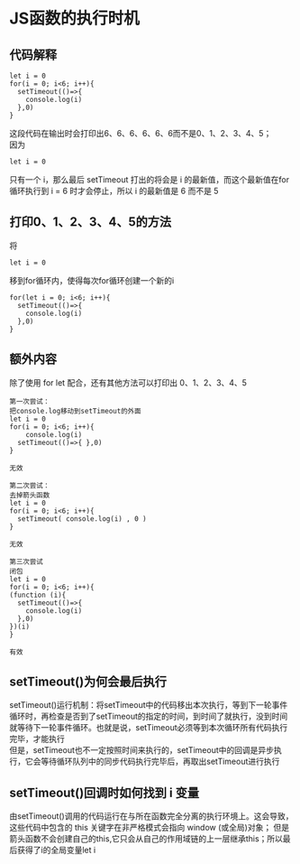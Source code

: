 # JS函数的执行时机
## 代码解释
```
let i = 0
for(i = 0; i<6; i++){
  setTimeout(()=>{
    console.log(i)
  },0)
}
```
这段代码在输出时会打印出6、6、6、6、6、6而不是0、1、2、3、4、5；  
因为
```
let i = 0
```
只有一个 i，那么最后 setTimeout 打出的将会是 i 的最新值，而这个最新值在for循环执行到 i = 6 时才会停止，所以 i 的最新值是 6 而不是 5  
## 打印0、1、2、3、4、5的方法
将
```
let i = 0
```
移到for循环内，使得每次for循环创建一个新的i
```
for(let i = 0; i<6; i++){
  setTimeout(()=>{
    console.log(i)
  },0)
}
```
## 额外内容
除了使用 for let 配合，还有其他方法可以打印出 0、1、2、3、4、5  
```
第一次尝试：
把console.log移动到setTimeout的外面
let i = 0
for(i = 0; i<6; i++){
    console.log(i)
  setTimeout(()=>{ },0)
}

无效
```
```
第二次尝试：
去掉箭头函数
let i = 0
for(i = 0; i<6; i++){
  setTimeout( console.log(i) , 0 )
}

无效
```
```
第三次尝试
闭包
let i = 0
for(i = 0; i<6; i++){
(function (i){
  setTimeout(()=>{
    console.log(i)
  },0)
})(i)
}

有效
```
## setTimeout()为何会最后执行
setTimeout()运行机制：将setTimeout中的代码移出本次执行，等到下一轮事件循环时，再检查是否到了setTimeout的指定的时间，到时间了就执行，没到时间就等待下一轮事件循环。也就是说，setTimeout必须等到本次循环所有代码执行完毕，才能执行  
但是，setTimeout也不一定按照时间来执行的，setTimeout中的回调是异步执行，它会等待循环队列中的同步代码执行完毕后，再取出setTimeout进行执行
## setTimeout()回调时如何找到 i 变量
由setTimeout()调用的代码运行在与所在函数完全分离的执行环境上。这会导致，这些代码中包含的 this 关键字在非严格模式会指向 window (或全局)对象；
但是箭头函数不会创建自己的this,它只会从自己的作用域链的上一层继承this；所以最后获得了i的全局变量let i